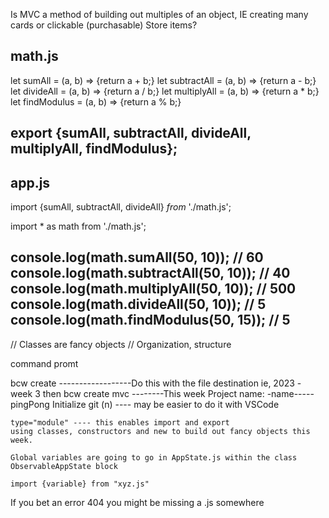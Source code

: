 <!-- STUB -------MVC? -->
Is MVC a method of building out multiples of an object, IE creating many cards or clickable (purchasable) Store items?


<!-- NOTE this is ES6 -->
<!--STUB ----My response after the lecture--------->
math.js
------
let sumAll = (a, b) => {return a + b;}
let subtractAll = (a, b) => {return a - b;}
let divideAll = (a, b) => {return a / b;}
let multiplyAll = (a, b) => {return a * b;}
let findModulus = (a, b) => {return a % b;}
<!-- Export using, This makes it exposed -->
export {sumAll, subtractAll, divideAll, multiplyAll, findModulus};
------


app.js
------
import {sumAll, subtractAll, divideAll} *from* './math.js';

<!-- Import as an alias -->
<!-- * means all in this syntax, so import all from math -->
import * as math from './math.js';
<!-- You can then use the imported module -->
console.log(math.sumAll(50, 10)); // 60
console.log(math.subtractAll(50, 10)); // 40
console.log(math.multiplyAll(50, 10)); // 500
console.log(math.divideAll(50, 10)); // 5
console.log(math.findModulus(50, 15)); // 5
-----

// Classes are fancy objects
// Organization, structure
<!-- no more mkdir -->
command promt

<!-- NOTE don't code along, Maybe tiny bits of code -->

bcw create ------------------Do this with the file destination ie, 2023 - week 3 then bcw create
  mvc --------This week
    Project name: -name----- pingPong
    Initialize git (n) ---- may be easier to do it with VSCode
    <!-- bcw create, mvc creates an butt load of files and folders -->

    type="module" ---- this enables import and export
    using classes, constructors and new to build out fancy objects this week.

    Global variables are going to go in AppState.js within the class ObservableAppState block

<!-- NOTE  Whenever possible use intellicense to create the import function-->
    import {variable} from "xyz.js"
  If you bet an error 404 you might be missing a .js somewhere
